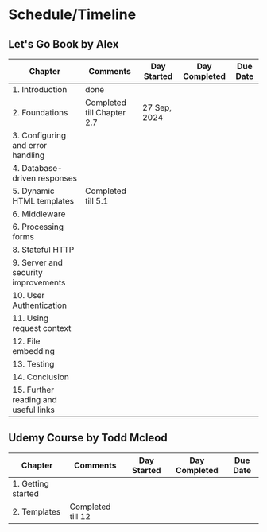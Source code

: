 
# Schedule/Timeline

## Let's Go Book by Alex

| Chapter  | Comments | Day Started | Day Completed | Due Date
| ------------- | ------------- | ------------- | ------------- | ------------- |
| 1. Introduction  | done  |
| 2. Foundations  | Completed till Chapter 2.7 | 27 Sep, 2024
| 3. Configuring and error handling  |    |
| 4. Database-driven responses  |    |
| 5. Dynamic HTML templates  |  Completed till 5.1  |
| 6. Middleware  |    |
| 6. Processing forms  |   |
| 8. Stateful HTTP  |    |
| 9. Server and security improvements  |    |
| 10. User Authentication  |    |
| 11. Using request context  |    |
| 12. File embedding  |    |
| 13. Testing  |   |
| 14. Conclusion  |  |
| 15. Further reading and useful links  |   |

## Udemy Course by Todd Mcleod
| Chapter  | Comments | Day Started | Day Completed | Due Date
| ------------- | ------------- | ------------- | ------------- | ------------- |
| 1. Getting started  |   |
| 2. Templates  | Completed till 12 |